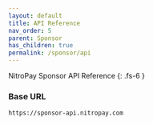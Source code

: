 ```yaml
---
layout: default
title: API Reference
nav_order: 5
parent: Sponsor
has_children: true
permalink: /sponsor/api
---
```


NitroPay Sponsor API Reference
{: .fs-6 }

### Base URL

`https://sponsor-api.nitropay.com`
